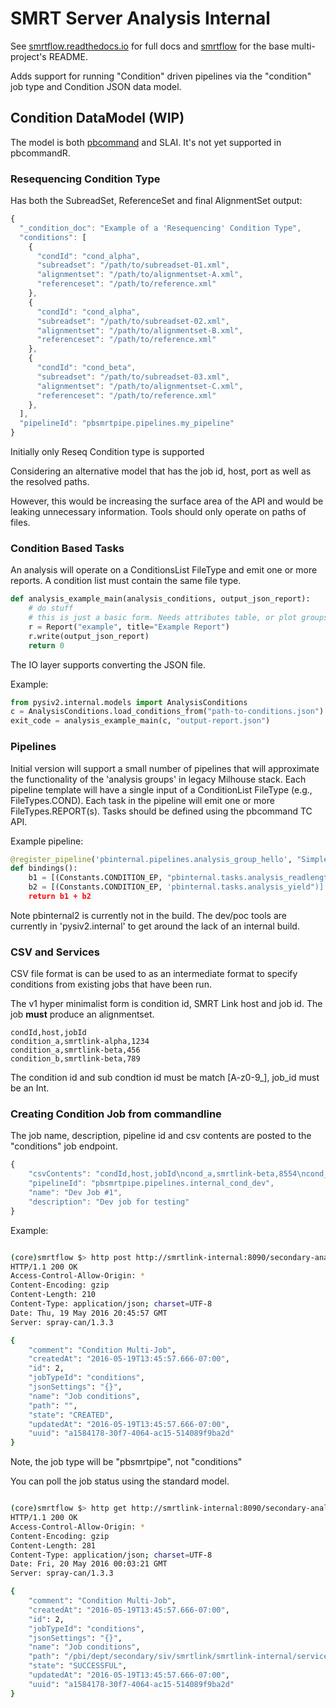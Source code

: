 # SMRT Server Analysis Internal

See [smrtflow.readthedocs.io](http://smrtflow.readthedocs.io/) for full docs and [smrtflow](../README.md) for the base multi-project's README. 

Adds support for running "Condition" driven pipelines via the "condition" job type and Condition JSON data model.

## Condition DataModel (WIP)


The model is both [pbcommand](https://github.com/PacificBiosciences/pbcommand/blob/master/pbcommand/models/conditions.py) and SLAI. It's not yet supported in pbcommandR.


### Resequencing Condition Type

Has both the SubreadSet, ReferenceSet and final AlignmentSet output:


```javascript
{
  "_condition_doc": "Example of a 'Resequencing' Condition Type",
  "conditions": [
    {
      "condId": "cond_alpha",
      "subreadset": "/path/to/subreadset-01.xml",
      "alignmentset": "/path/to/alignmentset-A.xml",
      "referenceset": "/path/to/reference.xml"
    },
    {
      "condId": "cond_alpha",
      "subreadset": "/path/to/subreadset-02.xml",
      "alignmentset": "/path/to/alignmentset-B.xml",
      "referenceset": "/path/to/reference.xml"
    },
    {
      "condId": "cond_beta",
      "subreadset": "/path/to/subreadset-03.xml",
      "alignmentset": "/path/to/alignmentset-C.xml",
      "referenceset": "/path/to/reference.xml"
    },
  ],
  "pipelineId": "pbsmrtpipe.pipelines.my_pipeline"
}

```


Initially only Reseq Condition type is supported

Considering an alternative model that has the job id, host, port as well as the resolved paths.

However, this would be increasing the surface area of the API and would be leaking unnecessary information. Tools should only operate on paths of files.

### Condition Based Tasks


An analysis will operate on a ConditionsList FileType and emit one or more reports. A condition list must contain the same file type.


```python
def analysis_example_main(analysis_conditions, output_json_report):
    # do stuff
    # this is just a basic form. Needs attributes table, or plot groups.
    r = Report("example", title="Example Report")
    r.write(output_json_report)
    return 0
```

The IO layer supports converting the JSON file.

Example:

```python
from pysiv2.internal.models import AnalysisConditions
c = AnalysisConditions.load_conditions_from("path-to-conditions.json")
exit_code = analysis_example_main(c, "output-report.json")
```


### Pipelines


Initial version will support a small number of pipelines that will approximate the functionality of the 'analysis groups' in legacy Milhouse stack. Each pipeline template will have a single input of a ConditionList FileType (e.g., FileTypes.COND). Each task in the pipeline will emit one or more FileTypes.REPORT(s). Tasks should be defined using the pbcommand TC API.

Example pipeline:

```python
@register_pipeline('pbinternal.pipelines.analysis_group_hello', "Simple HelloWorld Multi-Job analysis")
def bindings():
    b1 = [(Constants.CONDITION_EP, "pbinternal.tasks.analysis_readlength")]
    b2 = [(Constants.CONDITION_EP, 'pbinternal.tasks.analysis_yield")]
    return b1 + b2
```

Note pbinternal2 is currently not in the build. The dev/poc tools are currently in 'pysiv2.internal' to get around the lack of an internal build. 


### CSV and Services


CSV file format is can be used to as an intermediate format to specify conditions from existing jobs that have been run.

The v1 hyper minimalist form is condition id, SMRT Link host and job id. The job **must** produce an alignmentset.

```csv
condId,host,jobId
condition_a,smrtlink-alpha,1234
condition_a,smrtlink-beta,456
condition_b,smrtlink-beta,789
```

The condition id and sub condtion id must be match [A-z0-9_], job_id must be an Int.

### Creating Condition Job from commandline


The job name, description, pipeline id and csv contents are posted to the "conditions" job endpoint.


```javascript
{
    "csvContents": "condId,host,jobId\ncond_a,smrtlink-beta,8554\ncond_a,smrtlink-beta,10159\ncond_b,smrtlink-alpha,151",
    "pipelineId": "pbsmrtpipe.pipelines.internal_cond_dev",
    "name": "Dev Job #1",
    "description": "Dev job for testing"
}
```


Example:

```bash

(core)smrtflow $> http post http://smrtlink-internal:8090/secondary-analysis/job-manager/jobs/conditions < example-condition-pipeline.json
HTTP/1.1 200 OK
Access-Control-Allow-Origin: *
Content-Encoding: gzip
Content-Length: 210
Content-Type: application/json; charset=UTF-8
Date: Thu, 19 May 2016 20:45:57 GMT
Server: spray-can/1.3.3

{
    "comment": "Condition Multi-Job",
    "createdAt": "2016-05-19T13:45:57.666-07:00",
    "id": 2,
    "jobTypeId": "conditions",
    "jsonSettings": "{}",
    "name": "Job conditions",
    "path": "",
    "state": "CREATED",
    "updatedAt": "2016-05-19T13:45:57.666-07:00",
    "uuid": "a1584178-30f7-4064-ac15-514089f9ba2d"
}

```

Note, the job type will be "pbsmrtpipe", not "conditions"

You can poll the job status using the standard model.


```bash

(core)smrtflow $> http get http://smrtlink-internal:8090/secondary-analysis/job-manager/jobs/a1584178-30f7-4064-ac15-514089f9ba2d
HTTP/1.1 200 OK
Access-Control-Allow-Origin: *
Content-Encoding: gzip
Content-Length: 281
Content-Type: application/json; charset=UTF-8
Date: Fri, 20 May 2016 00:03:21 GMT
Server: spray-can/1.3.3

{
    "comment": "Condition Multi-Job", 
    "createdAt": "2016-05-19T13:45:57.666-07:00", 
    "id": 2, 
    "jobTypeId": "conditions", 
    "jsonSettings": "{}", 
    "name": "Job conditions", 
    "path": "/pbi/dept/secondary/siv/smrtlink/smrtlink-internal/services_ui/smrtlink_services_ui-internal-0.7.2-180513/jobs-root/000/000002", 
    "state": "SUCCESSFUL", 
    "updatedAt": "2016-05-19T13:45:57.666-07:00", 
    "uuid": "a1584178-30f7-4064-ac15-514089f9ba2d"
}

```

